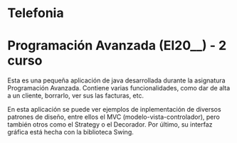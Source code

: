 # Telefonia

# Programación Avanzada (EI20__) - 2 curso

Esta es una pequeña aplicación de java desarrollada durante la asignatura Programación Avanzada. Contiene varias funcionalidades, 
como dar de alta a un cliente, borrarlo, ver sus las facturas, etc. 

En esta aplicación se puede ver ejemplos de inplementación de diversos patrones de diseño, entre ellos el MVC (modelo-vista-controlador),
pero también otros como el Strategy o el Decorador. Por último, su interfaz gráfica está hecha con la biblioteca Swing.
